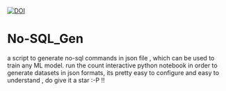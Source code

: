 [![DOI](https://zenodo.org/badge/670473747.svg)](https://zenodo.org/badge/latestdoi/670473747)

# No-SQL_Gen
a script to generate no-sql commands in json file , which can be used to train any ML model.
run the count interactive python notebook in order to generate datasets in json formats, its pretty easy to configure and 
easy to understand , do give it a star :-P !!
